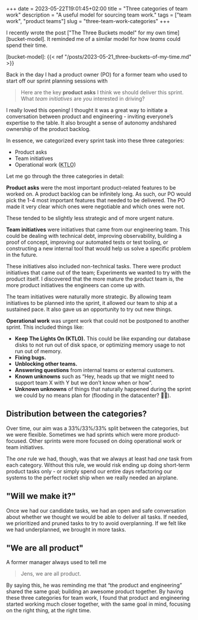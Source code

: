+++
date = 2023-05-22T19:01:45+02:00
title = "Three categories of team work"
description = "A useful model for sourcing team work."
tags = ["team work", "product teams"]
slug = "three-team-work-categories"
+++

I recently wrote the post ["The Three Buckets model" for my own
time][bucket-model]. It reminded me of a similar model for how _teams_ could
spend their time.

[bucket-model]: {{< ref "/posts/2023-05-21_three-buckets-of-my-time.md" >}}

Back in the day I had a product owner (PO) for a former team who used to start
off our sprint planning sessions with

> Here are the key **product asks** I think we should deliver this sprint. What
> *team initiatives* are _you_ interested in driving?

I really loved this opening! I thought it was a great way to initiate a
conversation between product and engineering - inviting everyone’s expertise to
the table. It also brought a sense of autonomy andshared ownership of the
product backlog.

In essence, we categorized every sprint task into these three categories:

-	Product asks
-	Team initiatives
-	Operational work (<abbr title="Keep The Lights On">KTLO</abbr>)

Let me go through the three categories in detail:

**Product asks** were the most important product-related features to be worked
on. A product backlog can be infinitely long. As such, our PO would pick the
1-4 most important features that needed to be delivered. The PO made it very
clear which ones were negotiable and which ones were not.

These tended to be slightly less strategic and of more urgent nature.

**Team initiatives** were initiatives that came from our engineering team. This
could be dealing with technical debt, improving observability, building a proof
of concept, improving our automated tests or test tooling, or constructing a
new internal tool that would help us solve a specific problem in the future.

These initiatives also included non-technical tasks. There were product
initiatives that came out of the team; Experiments we wanted to try with the
product itself. I discovered that the more mature the product team is, the more
product initiatives the engineers can come up with.

The team initiatives were naturally more strategic. By allowing team
initiatives to be planned into the sprint, it allowed our team to ship at a
sustained pace. It also gave us an opportunity to try out new things.

**Operational work** was urgent work that could not be postponed to another
sprint. This included things like:

-	**Keep The Lights On (KTLO).** This could be like expanding our database
    disks to not run out of disk space, or optimizing memory usage to not run
    out of memory.
-	**Fixing bugs.**
-	**Unblocking other teams.**
-	**Answering questions** from internal teams or external customers.
-	**Known unknowns** such as “Hey, heads up that we might need to support
    team X with Y but we don’t know when or how”.
-	**Unknown unknowns** of things that naturally happened during the sprint we
    could by no means plan for (flooding in the datacenter? 😬😅).

Distribution between the categories?
------------------------------------

Over time, our aim was a 33%/33%/33% split between the categories, but we were
flexible. Sometimes we had sprints which were more product-focused. Other
sprints were more focused on doing operational work or team initiatives.

The _one_ rule we had, though, was that we always at least had _one_ task from
each category. Without this rule, we would risk ending up doing short-term
product tasks only - or simply spend our entire days refactoring our systems to
the perfect rocket ship when we really needed an airplane.

"Will we make it?"
------------------

Once we had our candidate tasks, we had an open and safe conversation about
whether we thought we would be able to deliver all tasks. If needed, we
prioritized and pruned tasks to try to avoid overplanning. If we felt like we
had underplanned, we brought in more tasks.

"We are all product"
--------------------

A former manager always used to tell me

> Jens, we are all product.

By saying this, he was reminding me that “the product and engineering” shared
the same goal; building an awesome product together. By having these three
categories for team work, I found that product and engineering started working
much closer together, with the same goal in mind, focusing on the right thing,
at the right time.

